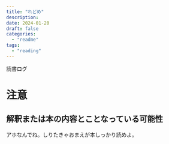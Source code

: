 ```yaml
---
title: "れどめ"
description:
date: 2024-01-20
draft: false
categories:
  - "readme"
tags:
  - "reading"
---
```


読書ログ

# 注意

## 解釈または本の内容とことなっている可能性

アホなんでね。しりたきゃおまえが本しっかり読めよ。
